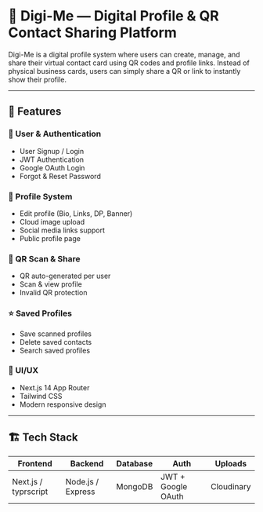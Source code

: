 # 📇 Digi-Me — Digital Profile & QR Contact Sharing Platform

Digi-Me is a digital profile system where users can create, manage, and share their virtual contact card using QR codes and profile links. Instead of physical business cards, users can simply share a QR or link to instantly show their profile.

---

## 🚀 Features

### 👤 User & Authentication
- User Signup / Login
- JWT Authentication
- Google OAuth Login
- Forgot & Reset Password

### 🧾 Profile System
- Edit profile (Bio, Links, DP, Banner)
- Cloud image upload
- Social media links support
- Public profile page

### 📱 QR Scan & Share
- QR auto-generated per user
- Scan & view profile
- Invalid QR protection

### ⭐ Saved Profiles
- Save scanned profiles
- Delete saved contacts
- Search saved profiles

### 🎨 UI/UX
- Next.js 14 App Router
- Tailwind CSS
- Modern responsive design

---

## 🏗️ Tech Stack

| Frontend | Backend | Database | Auth | Uploads |
|---------|---------|----------|------|--------|
| Next.js / typrscript | Node.js / Express | MongoDB | JWT + Google OAuth | Cloudinary |


